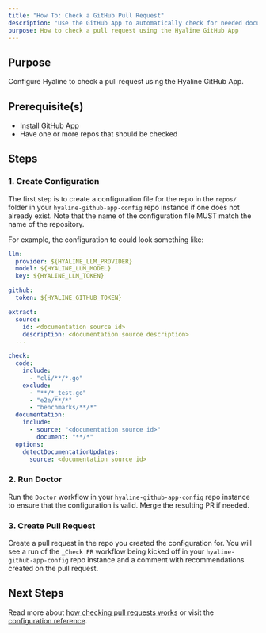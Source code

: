 ```yaml
---
title: "How To: Check a GitHub Pull Request"
description: "Use the GitHub App to automatically check for needed documentation updates in pull requests using Hyaline."
purpose: How to check a pull request using the Hyaline GitHub App
---
```

## Purpose
Configure Hyaline to check a pull request using the Hyaline GitHub App.

## Prerequisite(s)
- [Install GitHub App](./install-github-app.md)
- Have one or more repos that should be checked

## Steps

### 1. Create Configuration
The first step is to create a configuration file for the repo in the `repos/` folder in your `hyaline-github-app-config` repo instance if one does not already exist. Note that the name of the configuration file MUST match the name of the repository.

For example, the configuration to could look something like:

```yml
llm:
  provider: ${HYALINE_LLM_PROVIDER}
  model: ${HYALINE_LLM_MODEL}
  key: ${HYALINE_LLM_TOKEN}

github:
  token: ${HYALINE_GITHUB_TOKEN}

extract:
  source:
    id: <documentation source id>
    description: <documentation source description>
  ...

check:
  code:
    include:
      - "cli/**/*.go"
    exclude:
      - "**/*_test.go"
      - "e2e/**/*"
      - "benchmarks/**/*"
  documentation:
    include:
      - source: "<documentation source id>"
        document: "**/*"
  options:
    detectDocumentationUpdates:
      source: <documentation source id>
```

### 2. Run Doctor
Run the `Doctor` workflow in your `hyaline-github-app-config` repo instance to ensure that the configuration is valid. Merge the resulting PR if needed.

### 3. Create Pull Request
Create a pull request in the repo you created the configuration for. You will see a run of the `_Check PR` workflow being kicked off in your `hyaline-github-app-config` repo instance and a comment with recommendations created on the pull request.

## Next Steps
Read more about [how checking pull requests works](../explanation/check.md) or visit the [configuration reference](../reference/config.md).